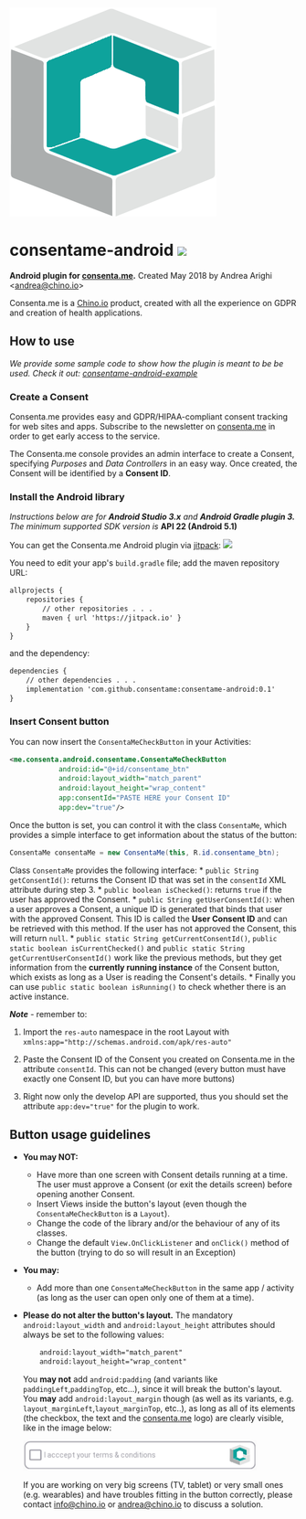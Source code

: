 
![[consenta.me](https://consenta.me) logo](img/consentame_logo.png)

# consentame-android [![](https://jitpack.io/v/consentame/consentame-android.svg)](https://jitpack.io/#consentame/consentame-android)
**Android plugin for [consenta.me](https://consenta.me).** Created May 2018 by Andrea Arighi <[andrea@chino.io](mailto:andrea@chino.io)>

Consenta.me is a [Chino.io](https://chino.io) product, created with all the experience on GDPR
and creation of health applications.

## How to use

*We provide some sample code to show how the plugin is meant to be be used. Check it out: [consentame-android-example](https://github.com/consentame/consentame-android-example)*

### Create a Consent
Consenta.me provides easy and GDPR/HIPAA-compliant consent tracking for web sites and apps.
Subscribe to the newsletter on [consenta.me](https://consenta.me) in order to get early access to the service.

The Consenta.me console provides an admin interface to create a Consent, specifying *Purposes*
and *Data Controllers* in an easy way. Once created, the Consent will be identified by a **Consent ID**.

### Install the Android library
*Instructions below are for* ***Android Studio 3.x*** *and* ***Android Gradle plugin 3.*** *The minimum supported SDK version is* **API 22 (Android 5.1)**

You can get the Consenta.me Android plugin via [jitpack](jitpack.io): [![](https://jitpack.io/v/consentame/consentame-android.svg)](https://jitpack.io/#consentame/consentame-android)

You need to edit your app's `build.gradle` file; add the maven repository URL:

```
allprojects {
	repositories {
		// other repositories . . .
		maven { url 'https://jitpack.io' }
	}
}
```

and the dependency:

```
dependencies {
	// other dependencies . . . 
	implementation 'com.github.consentame:consentame-android:0.1'
}
```


### Insert Consent button
You can now insert the `ConsentaMeCheckButton` in your Activities:

```XML
<me.consenta.android.consentame.ConsentaMeCheckButton
            android:id="@+id/consentame_btn"
            android:layout_width="match_parent"
            android:layout_height="wrap_content"
            app:consentId="PASTE HERE your Consent ID"
            app:dev="true"/>     
```

Once the button is set, you can control it with the class `ConsentaMe`, which provides a simple interface to get information about the status of the button:
```Java
ConsentaMe consentaMe = new ConsentaMe(this, R.id.consentame_btn);
```
Class `ConsentaMe` provides the following interface:
    * `public String getConsentId()`: returns the Consent ID that was set in the `consentId` XML attribute during step 3.
    * `public boolean isChecked()`: returns `true` if the user has approved the Consent.
    * `public String getUserConsentId()`: when a user approves a Consent, a unique ID is generated that binds that user
        with the approved Consent. This ID is called the **User Consent ID** and can be retrieved with this method.
        If the user has not approved the Consent, this will return `null`.
    * `public static String getCurrentConsentId()`, `public static boolean isCurrentChecked()` and `public static String getCurrentUserConsentId()`
        work like the previous methods, but they get information from the **currently running instance** of the Consent button,
        which exists as long as a User is reading the Consent's details.
    * Finally you can use `public static boolean isRunning()` to check whether there is an active instance.


***Note*** - remember to:

1. Import the `res-auto` namespace in the root Layout with `xmlns:app="http://schemas.android.com/apk/res-auto"`

2. Paste the Consent ID of the Consent you created on Consenta.me in the attribute `consentId`. This can not be changed (every button must have exactly one Consent ID, but you can have more buttons)

4. Right now only the develop API are supported, thus you should set the attribute `app:dev="true"` for the plugin to work.

## Button usage guidelines

* **You may NOT:**
    * Have more than one screen with Consent details running at a time. The user must approve a Consent (or exit the details screen)
    before opening another Consent.
    * Insert Views inside the button's layout (even though the `ConsentaMeCheckButton` is a `Layout`).
    * Change the code of the library and/or the behaviour of any of its classes.
    * Change the default `View.OnClickListener` and `onClick()` method of the button (trying to do so will result in an Exception)

* **You may:**
    * Add more than one `ConsentaMeCheckButton` in the same app / activity (as long as the user can open only one of them at a time).

* **Please do not alter the button's layout.** The mandatory `android:layout_width` and `android:layout_height` attributes should always be set to the following values:
  ```XML
      android:layout_width="match_parent"
      android:layout_height="wrap_content"
  ```
  You **may not** add `android:padding` (and variants like `paddingLeft`,`paddingTop`, etc...), since it will break the button's layout.
  You **may** add `android:layout_margin` though (as well as its variants, e.g. `layout_marginLeft`,`layout_marginTop`, etc..),
  as long as all of its elements (the checkbox, the text and the [consenta.me](https://consenta.me)
  logo) are clearly visible, like in the image below:

  ![(img/button_preview.png)](img/button_preview.png)

  If you are working on very big screens (TV, tablet) or very small ones (e.g. wearables) and have troubles fitting in the button
  correctly, please contact [info@chino.io](mailto:info@chino.io) or [andrea@chino.io](mailto:andrea@chino.io) to discuss a solution.
